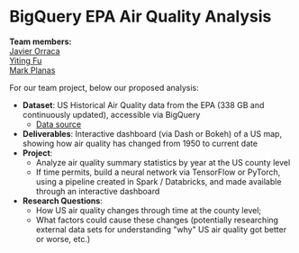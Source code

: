 # BigQuery EPA Air Quality Analysis

**Team members:**
<br>[Javier Orraca](https://javorraca.github.io/Home/)
<br>[Yiting Fu](https://github.com/Yiting2018)
<br>[Mark Planas](https://github.com/markplanas)

For our team project, below our proposed analysis:

* **Dataset**: US Historical Air Quality data from the EPA (338 GB and continuously updated), accessible via BigQuery
  * [Data source](https://www.kaggle.com/epa/epa-historical-air-quality)
* **Deliverables**: Interactive dashboard (via Dash or Bokeh) of a US map, showing how air quality has changed from 1950 to current date
* **Project**:
  * Analyze air quality summary statistics by year at the US county level
  * If time permits, build a neural network via TensorFlow or PyTorch, using a pipeline created in Spark / Databricks, and made available through an interactive dashboard
* **Research Questions**:
  * How US air quality changes through time at the county level;
  * What factors could cause these changes (potentially researching external data sets for understanding "why" US air quality got better or worse, etc.)